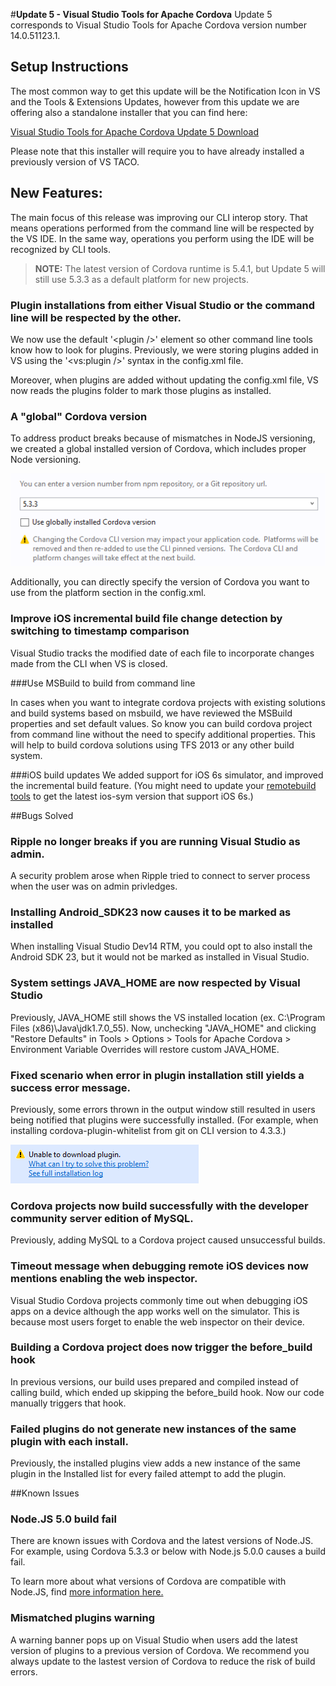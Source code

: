 <properties pageTitle="Release Notes for Update 5"
  description="Release notes for Update 5 of Visual Studio 2015 Tools for Apache Cordova"
  services=""
  documentationCenter=""
  authors="rido-min" />
  <tags
     ms.service="na"
     ms.devlang="javascript"
     ms.topic="article"
     ms.tgt_pltfrm="mobile-multiple"
     ms.workload="na"
     ms.date="12/18/2015"
     ms.author="rmpablos"/>

#**Update 5 - Visual Studio Tools for Apache Cordova**
Update 5 corresponds to Visual Studio Tools for Apache Cordova version number 14.0.51123.1.

## Setup Instructions
The most common way to get this update will be the Notification Icon in VS and the Tools & Extensions Updates,
however from this update we are offering also a standalone installer that you can find here:

[Visual Studio Tools for Apache Cordova Update 5 Download](http://go.microsoft.com/fwlink/?LinkId=715516)

Please note that this installer will require you to have already installed a previously version of VS TACO.

## New Features:

The main focus of this release was improving our CLI interop story.  That means operations performed from the command line will be respected by the VS IDE. In the same way, operations you perform using the IDE will be recognized by CLI tools.

> **NOTE:** The latest version of Cordova runtime is 5.4.1, but Update 5 will still use 5.3.3 as a default platform for new projects.

### Plugin installations from either Visual Studio or the command line will be respected by the other. 

We now use the default  '&lt;plugin /&gt;' element so other command line tools know how to look for plugins. Previously, we were storing plugins added in VS using the '&lt;vs:plugin /&gt;' syntax in the config.xml file. 

Moreover, when plugins are added without updating the config.xml file, VS now reads the plugins folder to mark those plugins as installed. 

### A "global" Cordova version

To address product breaks because of mismatches in NodeJS versioning, we created a global installed version of Cordova, which includes proper Node versioning. 

![Global Cordova Version](media/release-update-5/global-cdva-version.png)

Additionally, you can directly specify the version of Cordova you want to use from the platform section in the config.xml.

### Improve iOS incremental build file change detection by switching to timestamp comparison

Visual Studio tracks the modified date of each file to incorporate changes made from the CLI when VS is closed.

###Use MSBuild to build from command line

In cases when you want to integrate cordova projects with existing solutions and build systems based on msbuild, we have reviewed the MSBuild properties and set default values. So know you can build cordova project from command line without the need to specify additional properties. This will help to build cordova solutions using TFS 2013 or any other build system.

###iOS build updates
We added support for iOS 6s simulator, and improved the incremental build feature. (You might need to update your [remotebuild tools](http://taco.tools) to get the latest ios-sym version that support iOS 6s.)

##Bugs Solved

### Ripple no longer breaks if you are running Visual Studio as admin.

A security problem arose when Ripple tried to connect to server process when the user was on admin privledges. 
 
### Installing Android_SDK23 now causes it to be marked as installed

When installing Visual Studio Dev14 RTM, you could opt to also install the Android SDK 23, but it would not be marked as installed in Visual Studio.

### System settings JAVA_HOME are now respected by Visual Studio

Previously, JAVA_HOME still shows the VS installed location (ex. C:\Program Files (x86)\Java\jdk1.7.0_55). Now, unchecking "JAVA_HOME" and clicking "Restore Defaults" in Tools > Options > Tools for Apache Cordova > Environment Variable Overrides will restore custom JAVA_HOME.
 
### Fixed scenario when error in plugin installation still yields a success error message.

Previously, some errors thrown in the output window still resulted in users being notified that plugins were successfully installed. (For example, when installing cordova-plugin-whitelist from git on CLI version to 4.3.3.)

![plugin install error](media/release-update-5/plugin-error.png)

### Cordova projects now build successfully with the developer community server edition of MySQL.

Previously, adding MySQL to a Cordova project caused unsuccessful builds.

### Timeout message when debugging remote iOS devices now mentions enabling the web inspector. 

Visual Studio Cordova projects commonly time out when debugging iOS apps on a device although the app works well on the simulator. This is because most users forget to enable the web inspector on their device.

### Building a Cordova project does now trigger the before_build hook

In previous versions, our build uses prepared and compiled instead of calling build, which ended up skipping the before_build hook. Now our code manually triggers that hook.

### Failed plugins do not generate new instances of the same plugin with each install.

Previously, the installed plugins view adds a new instance of the same plugin in the Installed list for every failed attempt to add the plugin.

##Known Issues

### Node.JS 5.0 build fail

There are known issues with Cordova and the latest versions of Node.JS. For example, using Cordova 5.3.3 or below with Node.js 5.0.0 causes a build fail. 

To learn more about what versions of Cordova are compatible with Node.JS, find [more information here.](../known-issues/known-issues-general#strongbuild-not-executing-when-using-cordova-with-nodejs-500-and-cordova-533-and-belowstrong)

### Mismatched plugins warning

A warning banner pops up on Visual Studio when users add the latest version of plugins to a previous version of Cordova. We recommend you always update to the lastest version of Cordova to reduce the risk of build errors. 
